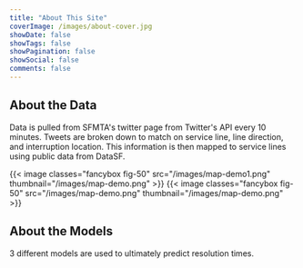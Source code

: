 ```yaml
---
title: "About This Site"
coverImage: /images/about-cover.jpg
showDate: false
showTags: false
showPagination: false
showSocial: false
comments: false
---
```

<!--more-->
## About the Data
Data is pulled from SFMTA's twitter page from Twitter's API every 10 minutes. Tweets are broken down to match on service line, line direction, and interruption location. This information is then mapped to service lines using public data from DataSF.

{{< image classes="fancybox fig-50" src="/images/map-demo1.png" thumbnail="/images/map-demo.png" >}}
{{< image classes="fancybox fig-50" src="/images/map-demo.png" thumbnail="/images/map-demo.png" >}}

## About the Models
3 different models are used to ultimately predict resolution times.